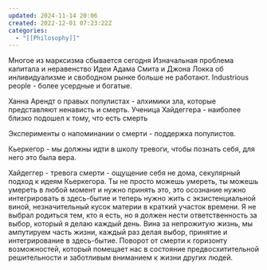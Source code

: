 ```yaml
---
updated: 2024-11-14 20:06
created: 2022-12-01 07:23:22Z
categories:
  - "[[Philosophy]]"
---
```


Многое из марксизма сбывается сегодня
Изначальная проблема капитала и неравенство
Идеи Адама Смита и Джона Локка об инливидуализме и свободном рынке больше не работают. Industrious people - более усердные и богатые.

Ханна Арендт о правых популистах - алхимики зла, которые представляют ненависть и смерть.
Ученица Хайдеггера - наиболее близко подошел к тому, что есть смерть

Эксперименты о напоминании о смерти - поддержка популистов.

Кьеркегор - мы должны идти в школу тревоги, чтобы познать себя, для него это была вера.

Хайдеггер - тревога смерти - ощущение себя не дома, секулярный подход к идеям Кьеркегора. Ты не просто можешь умереть, ты можешь умереть в любой момент и нужно принять это, это осознание нужно интегрировать в здесь-бытие и теперь нужно жить с экзистенциальной виной, незначительный кусок материи в краткий участок времени. Я не выбрал родиться тем, кто я есть, но я должен нести ответственность за выбор, который я делаю каждый день. Вина за непрожитую жизнь, мы ампутируем часть жизни, каждый раз делая выбор, принятие и интегрирование в здесь-бытие. Поворот от смерти к горизонту возможностей, который помещает нас в состояние предвосхитительной решительности и заботливым вниманием к жизни других людей.

